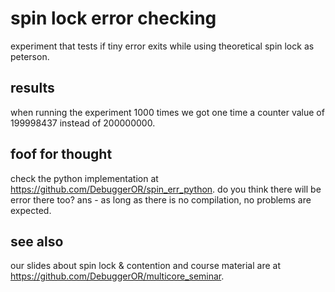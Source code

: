 # spin lock error checking
experiment that tests if tiny error exits while using theoretical spin lock as peterson.

## results
when running the experiment 1000 times we got one time a counter value of 199998437 instead of 200000000.

## foof for thought
check the python implementation at https://github.com/DebuggerOR/spin_err_python.
do you think there will be error there too?
ans - as long as there is no compilation, no problems are expected.

## see also
our slides about spin lock & contention and course material are at https://github.com/DebuggerOR/multicore_seminar.
